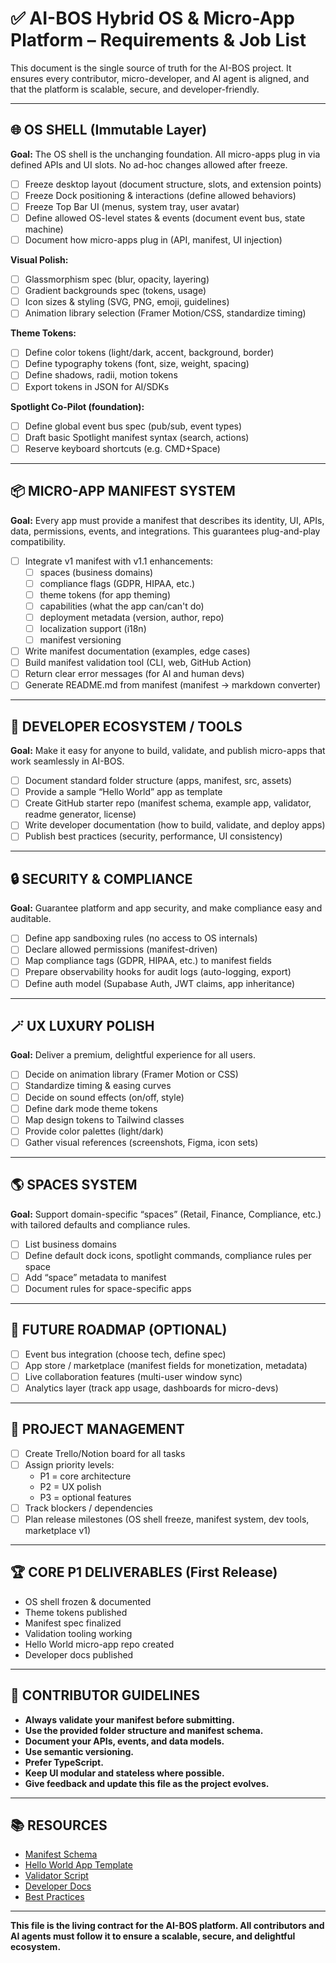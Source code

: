 # ✅ AI-BOS Hybrid OS & Micro-App Platform – Requirements & Job List

This document is the single source of truth for the AI-BOS project. It ensures every contributor, micro-developer, and AI agent is aligned, and that the platform is scalable, secure, and developer-friendly.

---

## 🌐 OS SHELL (Immutable Layer)

**Goal:** The OS shell is the unchanging foundation. All micro-apps plug in via defined APIs and UI slots. No ad-hoc changes allowed after freeze.

- [ ] Freeze desktop layout (document structure, slots, and extension points)
- [ ] Freeze Dock positioning & interactions (define allowed behaviors)
- [ ] Freeze Top Bar UI (menus, system tray, user avatar)
- [ ] Define allowed OS-level states & events (document event bus, state machine)
- [ ] Document how micro-apps plug in (API, manifest, UI injection)

**Visual Polish:**
- [ ] Glassmorphism spec (blur, opacity, layering)
- [ ] Gradient backgrounds spec (tokens, usage)
- [ ] Icon sizes & styling (SVG, PNG, emoji, guidelines)
- [ ] Animation library selection (Framer Motion/CSS, standardize timing)

**Theme Tokens:**
- [ ] Define color tokens (light/dark, accent, background, border)
- [ ] Define typography tokens (font, size, weight, spacing)
- [ ] Define shadows, radii, motion tokens
- [ ] Export tokens in JSON for AI/SDKs

**Spotlight Co-Pilot (foundation):**
- [ ] Define global event bus spec (pub/sub, event types)
- [ ] Draft basic Spotlight manifest syntax (search, actions)
- [ ] Reserve keyboard shortcuts (e.g. CMD+Space)

---

## 📦 MICRO-APP MANIFEST SYSTEM

**Goal:** Every app must provide a manifest that describes its identity, UI, APIs, data, permissions, events, and integrations. This guarantees plug-and-play compatibility.

- [ ] Integrate v1 manifest with v1.1 enhancements:
  - [ ] spaces (business domains)
  - [ ] compliance flags (GDPR, HIPAA, etc.)
  - [ ] theme tokens (for app theming)
  - [ ] capabilities (what the app can/can't do)
  - [ ] deployment metadata (version, author, repo)
  - [ ] localization support (i18n)
  - [ ] manifest versioning
- [ ] Write manifest documentation (examples, edge cases)
- [ ] Build manifest validation tool (CLI, web, GitHub Action)
- [ ] Return clear error messages (for AI and human devs)
- [ ] Generate README.md from manifest (manifest → markdown converter)

---

## 🚀 DEVELOPER ECOSYSTEM / TOOLS

**Goal:** Make it easy for anyone to build, validate, and publish micro-apps that work seamlessly in AI-BOS.

- [ ] Document standard folder structure (apps, manifest, src, assets)
- [ ] Provide a sample “Hello World” app as template
- [ ] Create GitHub starter repo (manifest schema, example app, validator, readme generator, license)
- [ ] Write developer documentation (how to build, validate, and deploy apps)
- [ ] Publish best practices (security, performance, UI consistency)

---

## 🔒 SECURITY & COMPLIANCE

**Goal:** Guarantee platform and app security, and make compliance easy and auditable.

- [ ] Define app sandboxing rules (no access to OS internals)
- [ ] Declare allowed permissions (manifest-driven)
- [ ] Map compliance tags (GDPR, HIPAA, etc.) to manifest fields
- [ ] Prepare observability hooks for audit logs (auto-logging, export)
- [ ] Define auth model (Supabase Auth, JWT claims, app inheritance)

---

## 🪄 UX LUXURY POLISH

**Goal:** Deliver a premium, delightful experience for all users.

- [ ] Decide on animation library (Framer Motion or CSS)
- [ ] Standardize timing & easing curves
- [ ] Decide on sound effects (on/off, style)
- [ ] Define dark mode theme tokens
- [ ] Map design tokens to Tailwind classes
- [ ] Provide color palettes (light/dark)
- [ ] Gather visual references (screenshots, Figma, icon sets)

---

## 🌎 SPACES SYSTEM

**Goal:** Support domain-specific “spaces” (Retail, Finance, Compliance, etc.) with tailored defaults and compliance rules.

- [ ] List business domains
- [ ] Define default dock icons, spotlight commands, compliance rules per space
- [ ] Add “space” metadata to manifest
- [ ] Document rules for space-specific apps

---

## 🎯 FUTURE ROADMAP (OPTIONAL)

- [ ] Event bus integration (choose tech, define spec)
- [ ] App store / marketplace (manifest fields for monetization, metadata)
- [ ] Live collaboration features (multi-user window sync)
- [ ] Analytics layer (track app usage, dashboards for micro-devs)

---

## 📝 PROJECT MANAGEMENT

- [ ] Create Trello/Notion board for all tasks
- [ ] Assign priority levels:
  - P1 = core architecture
  - P2 = UX polish
  - P3 = optional features
- [ ] Track blockers / dependencies
- [ ] Plan release milestones (OS shell freeze, manifest system, dev tools, marketplace v1)

---

## 🏆 CORE P1 DELIVERABLES (First Release)

- OS shell frozen & documented
- Theme tokens published
- Manifest spec finalized
- Validation tooling working
- Hello World micro-app repo created
- Developer docs published

---

## 📢 CONTRIBUTOR GUIDELINES

- **Always validate your manifest before submitting.**
- **Use the provided folder structure and manifest schema.**
- **Document your APIs, events, and data models.**
- **Use semantic versioning.**
- **Prefer TypeScript.**
- **Keep UI modular and stateless where possible.**
- **Give feedback and update this file as the project evolves.**

---

## 📚 RESOURCES

- [Manifest Schema](./apps/hello-world/app.manifest.schema.json)
- [Hello World App Template](./apps/hello-world/)
- [Validator Script](./tools/validator.js)
- [Developer Docs](./docs/)
- [Best Practices](./docs/best-practices.md)

---

**This file is the living contract for the AI-BOS platform. All contributors and AI agents must follow it to ensure a scalable, secure, and delightful ecosystem.** 